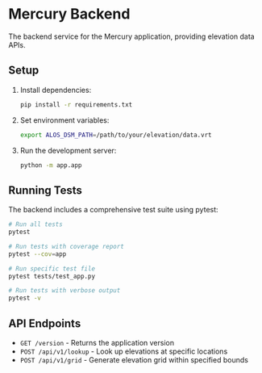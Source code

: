 # Mercury Backend

The backend service for the Mercury application, providing elevation data APIs.

## Setup

1. Install dependencies:

   ```bash
   pip install -r requirements.txt
   ```

2. Set environment variables:

   ```bash
   export ALOS_DSM_PATH=/path/to/your/elevation/data.vrt
   ```

3. Run the development server:
   ```bash
   python -m app.app
   ```

## Running Tests

The backend includes a comprehensive test suite using pytest:

```bash
# Run all tests
pytest

# Run tests with coverage report
pytest --cov=app

# Run specific test file
pytest tests/test_app.py

# Run tests with verbose output
pytest -v
```

## API Endpoints

- `GET /version` - Returns the application version
- `POST /api/v1/lookup` - Look up elevations at specific locations
- `POST /api/v1/grid` - Generate elevation grid within specified bounds

